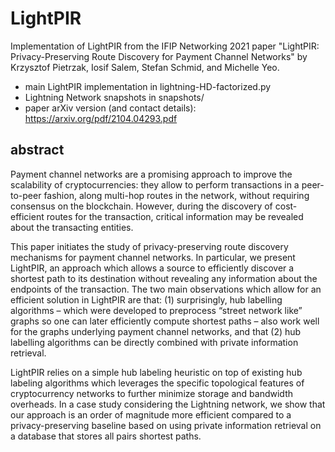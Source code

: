 # LightPIR
Implementation of LightPIR from the IFIP Networking 2021 paper "LightPIR: Privacy-Preserving Route Discovery for Payment Channel Networks" by Krzysztof Pietrzak, Iosif Salem, Stefan Schmid, and Michelle Yeo.

- main LightPIR implementation in lightning-HD-factorized.py
- Lightning Network snapshots in snapshots/
- paper arXiv version (and contact details): https://arxiv.org/pdf/2104.04293.pdf

## abstract

Payment channel networks are a promising approach to improve the scalability of cryptocurrencies: they allow to perform transactions in a peer-to-peer fashion, along multi-hop routes in the network, without requiring consensus on the blockchain. However, during the discovery of cost-efficient routes for the transaction, critical information may be revealed about the transacting entities.

This paper initiates the study of privacy-preserving route discovery mechanisms for payment channel networks. In particular, we present LightPIR, an approach which allows a source to efficiently discover a shortest path to its destination without revealing any information about the endpoints of the transaction. The two main observations which allow for an efficient solution in LightPIR are that: (1) surprisingly, hub labelling algorithms – which were developed to preprocess “street network like” graphs so one can later efficiently compute shortest paths – also work well for the graphs underlying payment channel networks, and that (2) hub labelling algorithms can be directly combined with private information retrieval.

LightPIR relies on a simple hub labeling heuristic on top of existing hub labeling algorithms which leverages the specific topological features of cryptocurrency networks to further minimize storage and bandwidth overheads. In a case study considering the Lightning network, we show that our approach is an order of magnitude more efficient compared to a privacy-preserving baseline based on using private information retrieval on a database that stores all pairs shortest paths.
